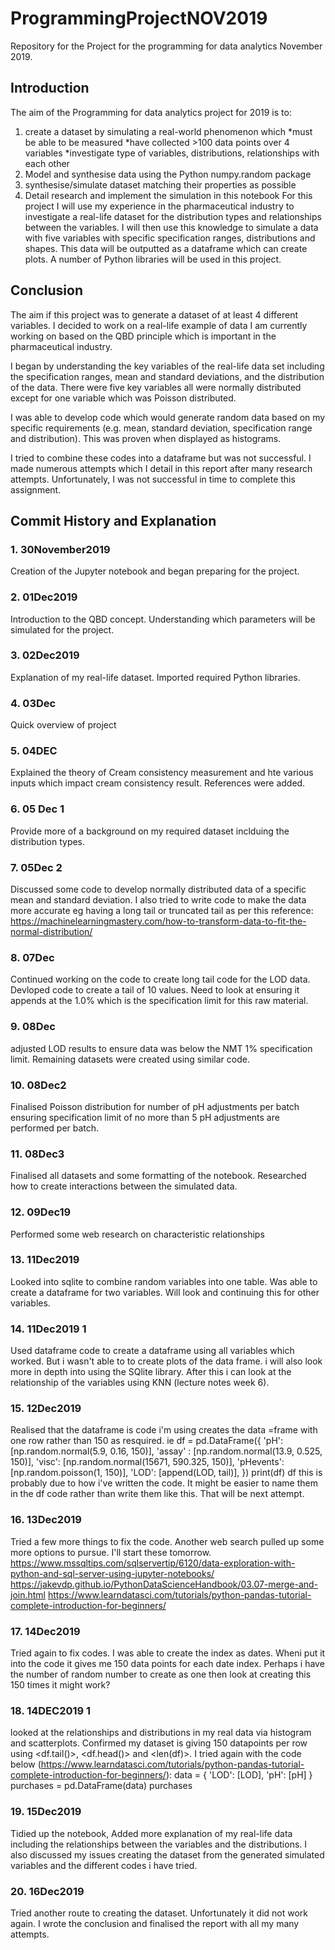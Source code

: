 # ProgrammingProjectNOV2019
Repository for the Project for the programming for data analytics November 2019.

## Introduction
The aim of the Programming for data analytics project for 2019 is to:

1. create a dataset by simulating a real-world phenomenon which
        *must be able to be measured
        *have collected >100 data points over 4 variables
        *investigate type of variables, distributions, relationships with each other
2. Model and synthesise data using the Python numpy.random package
3. synthesise/simulate dataset matching their properties as possible
4. Detail research and implement the simulation in this notebook
For this project I will use my experience in the pharmaceutical industry to investigate a real-life dataset for the distribution types and relationships between the variables. I will then use this knowledge to simulate a data with five variables with specific specification ranges, distributions and shapes. This data will be outputted as a dataframe which can create plots. A number of Python libraries will be used in this project.

## Conclusion
The aim if this project was to generate a dataset of at least 4 different variables. I decided to work on a real-life example of data I am currently working on based on the QBD principle which is important in the pharmaceutical industry.

I began by understanding the key variables of the real-life data set including the specification ranges, mean and standard deviations, and the distribution of the data. There were five key variables all were normally distributed except for one variable which was Poisson distributed.

I was able to develop code which would generate random data based on my specific requirements (e.g. mean, standard deviation, specification range and distribution). This was proven when displayed as histograms.

I tried to combine these codes into a dataframe but was not successful. I made numerous attempts which I detail in this report after many research attempts. Unfortunately, I was not successful in time to complete this assignment.


## Commit History and Explanation

### 1. 30November2019
Creation of the Jupyter notebook and began preparing for the project.

### 2. 01Dec2019
Introduction to the QBD concept. Understanding which parameters will be simulated for the project.

### 3. 02Dec2019
Explanation of my real-life dataset. Imported required Python libraries.

### 4. 03Dec
Quick overview of project

### 5. 04DEC
Explained the theory of Cream consistency measurement and hte various inputs which impact cream consistency result. References were added. 

### 6. 05 Dec 1
Provide more of a background on my required dataset inclduing the distribution types.

### 7. 05Dec 2
Discussed some code to develop normally distributed data of a specific mean and standard deviation. I also tried to write code to make the data more accurate eg having a long tail or truncated tail as per this reference: https://machinelearningmastery.com/how-to-transform-data-to-fit-the-normal-distribution/

### 8. 07Dec
Continued working on the code to create long tail code for the LOD data. Devloped code to create a tail of 10 values. Need to look at ensuring it appends at the 1.0% which is the specification limit for this raw material.

### 9. 08Dec
adjusted LOD results to ensure data was below the NMT 1% specification limit. Remaining datasets were created using similar code.

### 10. 08Dec2
Finalised Poisson distribution for number of pH adjustments per batch ensuring specification limit of no more than 5 pH adjustments are performed per batch.

### 11. 08Dec3
Finalised all datasets and some formatting of the notebook. Researched how to create interactions between the simulated data.

### 12. 09Dec19
Performed some web research on characteristic relationships

### 13. 11Dec2019
Looked into sqlite to combine random variables into one table. Was able to create a dataframe for two variables. Will look and continuing this for other variables.

### 14. 11Dec2019 1
Used dataframe code to create a dataframe using all variables which worked. But i wasn't able to to create plots of the data frame. i will also look more in depth into using the SQlite library. After this i can look at the relationship of the variables using KNN (lecture notes week 6).

### 15. 12Dec2019 
Realised that the dataframe is code i'm using creates the data =frame with one row rather than 150 as resquired. ie 
     df = pd.DataFrame({
             'pH': [np.random.normal(5.9, 0.16, 150)],
             'assay' : [np.random.normal(13.9, 0.525, 150)],
             'visc': [np.random.normal(15671, 590.325, 150)], 
             'pHevents': [np.random.poisson(1, 150)],
             'LOD': [append(LOD, tail)],
            })
     print(df)
     df
this is probably due to how i've written the code. It might be easier to name them in the df code rather than write them like this. That will be next attempt.

### 16. 13Dec2019
Tried a few more things to fix the code. Another web search pulled up some more options to pursue. I'll start these tomorrow.
https://www.mssqltips.com/sqlservertip/6120/data-exploration-with-python-and-sql-server-using-jupyter-notebooks/
https://jakevdp.github.io/PythonDataScienceHandbook/03.07-merge-and-join.html
https://www.learndatasci.com/tutorials/python-pandas-tutorial-complete-introduction-for-beginners/

### 17. 14Dec2019
Tried again to fix codes. I was able to create the index as dates. Wheni put it into the code it gives me 150 data points for each date index. Perhaps i have the number of random number to create as one then look at creating this 150 times it might work?
 
### 18. 14DEC2019 1
looked at the relationships and distributions in my real data via histogram and scatterplots.
Confirmed my dataset is giving 150 datapoints per row using <df.tail()>, <df.head()> and <len(df)>. I tried again with the code below (https://www.learndatasci.com/tutorials/python-pandas-tutorial-complete-introduction-for-beginners/):
     data = {
         'LOD': [LOD], 
         'pH': [pH]
     }
     purchases = pd.DataFrame(data)
     purchases

### 19. 15Dec2019
Tidied up the notebook, Added more explanation of my real-life data including the relationships between the variables and the distributions. I also discussed my issues creating the dataset from the generated simulated variables and the different codes i have tried. 

### 20. 16Dec2019
Tried another route to creating the dataset. Unfortunately it did not work again. I wrote the conclusion and finalised the report with all my many attempts.
     
     
     









